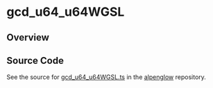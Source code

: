 # gcd_u64_u64WGSL

## Overview





## Source Code

See the source for [gcd_u64_u64WGSL.ts](https://github.com/phetsims/alpenglow/blob/main/js/webgpu/wgsl/math/gcd_u64_u64WGSL.ts) in the [alpenglow](https://github.com/phetsims/alpenglow) repository.
